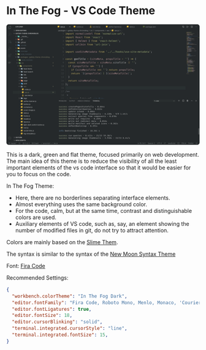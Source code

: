 # In The Fog - VS Code Theme

![In The Fog - VS Code Theme](https://raw.githubusercontent.com/Ganevru/in-the-fog-theme/master/assets/in-the-fog-screen.png)

This is a dark, green and flat theme, focused primarily on web development. The main idea of this theme is to reduce the visibility of all the least important elements of the vs code interface so that it would be easier for you to focus on the code.

In The Fog Theme:

- Here, there are no borderlines separating interface elements.
- Almost everything uses the same background color.
- For the code, calm, but at the same time, contrast and distinguishable colors are used.
- Auxiliary elements of VS code, such as, say, an element showing the number of modified files in git, do not try to attract attention.

Colors are mainly based on the [Slime Them](https://marketplace.visualstudio.com/items?itemName=smlombardi.slime).

The syntax is similar to the syntax of the [New Moon Syntax Theme](https://marketplace.visualstudio.com/items?itemName=taniarascia.new-moon-vscode)

Font: [Fira Code](https://github.com/tonsky/FiraCode)

Recommended Settings:

```json
{
  "workbench.colorTheme": "In The Fog Dark",
  "editor.fontFamily": "Fira Code, Roboto Mono, Menlo, Monaco, 'Courier New', monospace",
  "editor.fontLigatures": true,
  "editor.fontSize": 18,
  "editor.cursorBlinking": "solid",
  "terminal.integrated.cursorStyle": "line",
  "terminal.integrated.fontSize": 15,
}
```